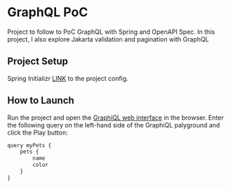 # GraphQL PoC
Project to follow to PoC GraphQL with Spring and OpenAPI Spec. In this project, I also explore Jakarta validation and pagination with GraphQL

## Project Setup
Spring Initializr [LINK](https://start.spring.io/#!type=maven-project&language=java&platformVersion=3.3.5&packaging=jar&jvmVersion=21&groupId=com.wilterson&artifactId=graphql-poc&name=GraphQL%20PoC&description=Project%20for%20exploring%20GraphQL%20with%20Spring%20and%20OpenAPI&packageName=com.wilterson.graphqlpoc&dependencies=graphql,web,actuator,validation) to the project config.

## How to Launch
Run the project and open the [GraphiQL web interface](http://localhost:8080/graphiql) in the browser. Enter the following query on the left-hand side of the GraphiQL palyground and click the Play button:

```dtd
query myPets {
    pets {
        name
        color
    }
}
```